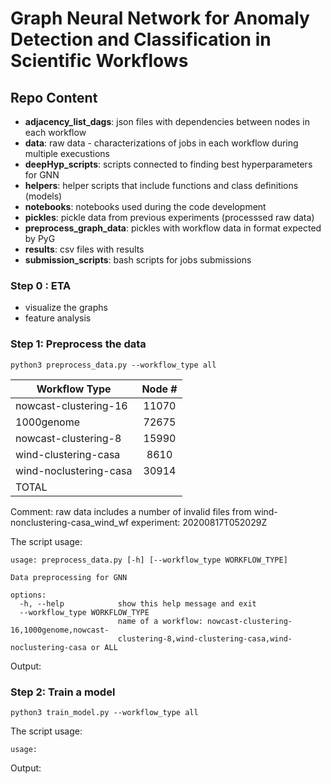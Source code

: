 # Graph Neural Network for Anomaly Detection and Classification in Scientific Workflows


## Repo Content
- **adjacency_list_dags**: json files with dependencies between nodes in each workflow
- **data**: raw data - characterizations of jobs in each workflow during multiple execustions
- **deepHyp_scripts**: scripts connected to finding best hyperparameters for GNN
- **helpers**: helper scripts that include functions and class definitions (models)
- **notebooks**: notebooks used during the code development
- **pickles**: pickle data from previous experiments (processsed raw data)
- **preprocess_graph_data**: pickles with workflow data in format expected by PyG
- **results**: csv files with results
- **submission_scripts**: bash scripts for jobs submissions



### Step 0 : ETA
- visualize the graphs
- feature analysis

### Step 1: Preprocess the data


```python3
python3 preprocess_data.py --workflow_type all
```



| Workflow Type          | Node # | 
|------------------------|:------:|
| nowcast-clustering-16  | 11070  | 
| 1000genome             | 72675  | 
| nowcast-clustering-8   | 15990  |  
| wind-clustering-casa   |  8610  |  
| wind-noclustering-casa | 30914  | 
| TOTAL                  |        |

Comment: raw data includes a number of invalid files from wind-nonclustering-casa_wind_wf experiment: 20200817T052029Z

The script usage:
```
usage: preprocess_data.py [-h] [--workflow_type WORKFLOW_TYPE]

Data preprocessing for GNN

options:
  -h, --help            show this help message and exit
  --workflow_type WORKFLOW_TYPE
                        name of a workflow: nowcast-clustering-16,1000genome,nowcast-
                        clustering-8,wind-clustering-casa,wind-noclustering-casa or ALL 

```

Output:

### Step 2: Train a model

```python3
python3 train_model.py --workflow_type all
```

The script usage:
```
usage: 

```

Output: